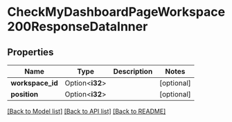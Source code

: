 # CheckMyDashboardPageWorkspace200ResponseDataInner

## Properties

Name | Type | Description | Notes
------------ | ------------- | ------------- | -------------
**workspace_id** | Option<**i32**> |  | [optional]
**position** | Option<**i32**> |  | [optional]

[[Back to Model list]](../README.md#documentation-for-models) [[Back to API list]](../README.md#documentation-for-api-endpoints) [[Back to README]](../README.md)


